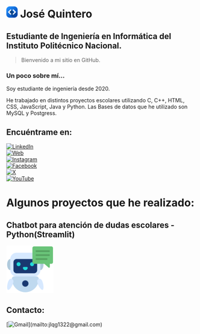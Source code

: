 # <img src="https://github.com/JoeQuintero/JoeQuintero/blob/main/icon.png" alt="<>" width="30"/> José Quintero
## Estudiante de Ingeniería en Informática del Instituto Politécnico Nacional.
>Bienvenido a mi sitio en GitHub.

### Un poco sobre mí...
Soy estudiante de ingeniería desde 2020.

He trabajado en distintos proyectos escolares utilizando C, C++, HTML, CSS, JavaScript, Java y Python.
Las Bases de datos que he utilizado son MySQL y Postgress.

## Encuéntrame en:

[![LinkedIn](https://img.shields.io/badge/LinkedIn-José_Quintero-1877F2?style=for-the-badge&logo=linkedin&logoColor=white&labelColor=101010)](https://www.linkedin.com/in/jxsequintero/)
</br>
[![Web](https://img.shields.io/badge/Sitio_web-JoseQuintero.com-2a2423?style=for-the-badge&logo=dev.to&logoColor=white&labelColor=101010)]()
</br>
[![Instagram](https://img.shields.io/badge/Instagram-@jxsequintero-e125a0?style=for-the-badge&logo=instagram&logoColor=white&labelColor=101010)](https://www.instagram.com/jxsequintero/)
</br>
[![Facebook](https://img.shields.io/badge/Facebook-José_Quintero-0b2edd?style=for-the-badge&logo=facebook&logoColor=white&labelColor=101010)](https://www.facebook.com/profile.php?id=100046125168554)
</br>
[![X](https://img.shields.io/badge/X-@Joe_Quintero13-2a2423?style=for-the-badge&logo=twitter&logoColor=white&labelColor=101010)](https://x.com/Joe_Quintero13)
</br>
[![YouTube](https://img.shields.io/badge/YouTube-José_Quintero-FF0000?style=for-the-badge&logo=youtube&logoColor=white&labelColor=101010)](https://www.youtube.com/channel/UCkfxDExNF3sZ6StrXRwEWKg)
</br>

# Algunos proyectos que he realizado:

## Chatbot para atención de dudas escolares - Python(Streamlit)

<a href="https://github.com/JoeQuintero/Chatbot_Streamlit"><img src="https://github.com/JoeQuintero/Chatbot_Streamlit/blob/main/chatbot.png" style="height: 25%; width:25%;"/></a>

## Contacto:
[![Gmail](https://img.shields.io/badge/jlqg1322@gmail.com-email_personal_(respuesta_lenta)-ffffff?style=for-the-badge&logo=gmail&logoColor=white&labelColor=101010)](mailto:jlqg1322@gmail.com)
